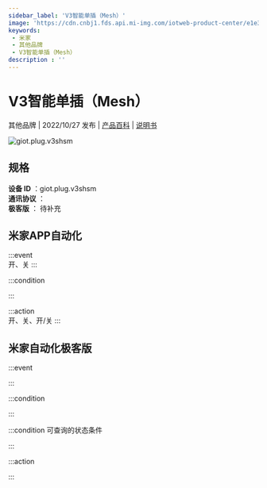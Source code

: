 ```yaml
---
sidebar_label: 'V3智能单插（Mesh）'
image: 'https://cdn.cnbj1.fds.api.mi-img.com/iotweb-product-center/e1e36b2ec00fbaa82e7202edf2cdffb0_1657782516362.png?GalaxyAccessKeyId=AKVGLQWBOVIRQ3XLEW&Expires=9223372036854775807&Signature=8LGXPBeDJABzLZbPNqp9HFLe0c4='
keywords: 
 - 米家
 - 其他品牌
 - V3智能单插（Mesh）
description : ''
---
```

# V3智能单插（Mesh）

其他品牌 | 2022/10/27 发布 | [产品百科](https://home.mi.com/webapp/content/baike/product/index.html?model=giot.plug.v3shsm/) | [说明书](https://home.mi.com/views/introduction.html?model=giot.plug.v3shsm&region=cn)

![giot.plug.v3shsm](https://cdn.cnbj1.fds.api.mi-img.com/iotweb-product-center/e1e36b2ec00fbaa82e7202edf2cdffb0_1657782516362.png?GalaxyAccessKeyId=AKVGLQWBOVIRQ3XLEW&Expires=9223372036854775807&Signature=8LGXPBeDJABzLZbPNqp9HFLe0c4=)

## 规格  
> 
**设备 ID** ：giot.plug.v3shsm  
**通讯协议** ：  
**极客版**  ： 待补充 


## 米家APP自动化  

:::event  
开、关
:::

:::condition  

:::

:::action   
开、关、开/关
:::

## 米家自动化极客版  

:::event  

:::

:::condition  

:::

:::condition 可查询的状态条件  

:::

:::action  

:::

        
